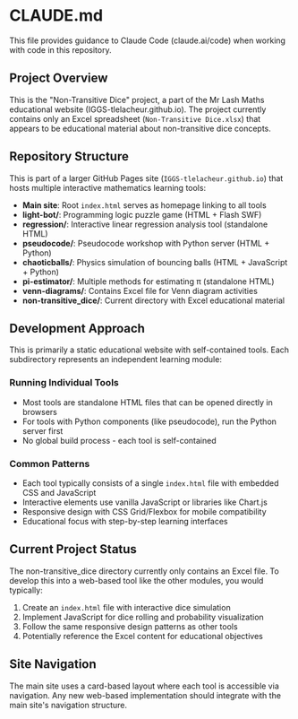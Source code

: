 # CLAUDE.md

This file provides guidance to Claude Code (claude.ai/code) when working with code in this repository.

## Project Overview

This is the "Non-Transitive Dice" project, a part of the Mr Lash Maths educational website (IGGS-tlelacheur.github.io). The project currently contains only an Excel spreadsheet (`Non-Transitive Dice.xlsx`) that appears to be educational material about non-transitive dice concepts.

## Repository Structure

This is part of a larger GitHub Pages site (`IGGS-tlelacheur.github.io`) that hosts multiple interactive mathematics learning tools:

- **Main site**: Root `index.html` serves as homepage linking to all tools
- **light-bot/**: Programming logic puzzle game (HTML + Flash SWF)
- **regression/**: Interactive linear regression analysis tool (standalone HTML)
- **pseudocode/**: Pseudocode workshop with Python server (HTML + Python)
- **chaoticballs/**: Physics simulation of bouncing balls (HTML + JavaScript + Python)
- **pi-estimator/**: Multiple methods for estimating π (standalone HTML)
- **venn-diagrams/**: Contains Excel file for Venn diagram activities
- **non-transitive_dice/**: Current directory with Excel educational material

## Development Approach

This is primarily a static educational website with self-contained tools. Each subdirectory represents an independent learning module:

### Running Individual Tools
- Most tools are standalone HTML files that can be opened directly in browsers
- For tools with Python components (like pseudocode), run the Python server first
- No global build process - each tool is self-contained

### Common Patterns
- Each tool typically consists of a single `index.html` file with embedded CSS and JavaScript
- Interactive elements use vanilla JavaScript or libraries like Chart.js
- Responsive design with CSS Grid/Flexbox for mobile compatibility
- Educational focus with step-by-step learning interfaces

## Current Project Status

The non-transitive_dice directory currently only contains an Excel file. To develop this into a web-based tool like the other modules, you would typically:

1. Create an `index.html` file with interactive dice simulation
2. Implement JavaScript for dice rolling and probability visualization
3. Follow the same responsive design patterns as other tools
4. Potentially reference the Excel content for educational objectives

## Site Navigation

The main site uses a card-based layout where each tool is accessible via navigation. Any new web-based implementation should integrate with the main site's navigation structure.